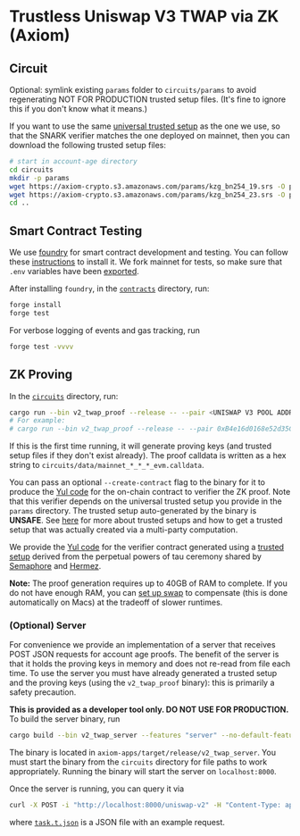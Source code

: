 # Trustless Uniswap V3 TWAP via ZK (Axiom)

## Circuit

Optional: symlink existing `params` folder to `circuits/params` to avoid regenerating NOT FOR PRODUCTION trusted setup files. (It's fine to ignore this if you don't know what it means.)

If you want to use the same [universal trusted setup](https://docs.axiom.xyz/axiom-architecture/how-axiom-works/kzg-trusted-setup) as the one we use, so that the SNARK verifier matches the one deployed on mainnet, then you can download the following trusted setup files:

```bash
# start in account-age directory
cd circuits
mkdir -p params
wget https://axiom-crypto.s3.amazonaws.com/params/kzg_bn254_19.srs -O params/kzg_bn254_19.srs
wget https://axiom-crypto.s3.amazonaws.com/params/kzg_bn254_23.srs -O params/kzg_bn254_23.srs
cd ..
```

## Smart Contract Testing

We use [foundry](https://book.getfoundry.sh/) for smart contract development and testing. You can follow these [instructions](https://book.getfoundry.sh/getting-started/installation) to install it.
We fork mainnet for tests, so make sure that `.env` variables have been [exported](../README.md#environmental-variables).

After installing `foundry`, in the [`contracts`](contracts/) directory, run:

```bash
forge install
forge test
```

For verbose logging of events and gas tracking, run

```bash
forge test -vvvv
```

## ZK Proving

In the [`circuits`](circuits/) directory, run:

```bash
cargo run --bin v2_twap_proof --release -- --pair <UNISWAP V3 POOL ADDRESS> --start <TWAP START BLOCK NUMBER> --end <TWAP END BLOCK NUMBER>
# For example:
# cargo run --bin v2_twap_proof --release -- --pair 0xB4e16d0168e52d35CaCD2c6185b44281Ec28C9Dc --start 10008566 --end 16509301
```

If this is the first time running, it will generate proving keys (and trusted setup files if they don't exist already).
The proof calldata is written as a hex string to `circuits/data/mainnet_*_*_*_evm.calldata`.

You can pass an optional `--create-contract` flag to the binary for it to produce the [Yul code](./circuits/data/mainnet_evm.yul) for the on-chain contract to verifier the ZK proof. Note that this verifier depends on the universal trusted setup you provide in the `params` directory. The trusted setup auto-generated by the binary is **UNSAFE**. See [here](https://docs.axiom.xyz/axiom-architecture/how-axiom-works/kzg-trusted-setup) for more about trusted setups and how to get a trusted setup that was actually created via a multi-party computation.

We provide the [Yul code](./circuits/data/deployed_verifier.yul) for the verifier contract generated using a [trusted setup](https://docs.axiom.xyz/axiom-architecture/how-axiom-works/kzg-trusted-setup) derived from the perpetual powers of tau ceremony shared by [Semaphore](https://medium.com/coinmonks/to-mixers-and-beyond-presenting-semaphore-a-privacy-gadget-built-on-ethereum-4c8b00857c9b) and [Hermez](https://www.reddit.com/r/ethereum/comments/iftos6/powers_of_tau_selection_for_hermez_rollup/).

**Note:** The proof generation requires up to 40GB of RAM to complete. If you do not have enough RAM, you can [set up swap](https://www.digitalocean.com/community/tutorials/how-to-add-swap-space-on-ubuntu-20-04) to compensate (this is done automatically on Macs) at the tradeoff of slower runtimes.

### (Optional) Server

For convenience we provide an implementation of a server that receives POST JSON requests for account age proofs. The benefit of the server is that it holds the proving keys in memory and does not re-read from file each time. To use the server you must have already generated a trusted setup and the proving keys (using the `v2_twap_proof` binary): this is primarily a safety precaution.

**This is provided as a developer tool only. DO NOT USE FOR PRODUCTION.**
To build the server binary, run

```bash
cargo build --bin v2_twap_server --features "server" --no-default-features --release
```

The binary is located in `axiom-apps/target/release/v2_twap_server`. You must start the binary from the `circuits` directory for file paths to work appropriately. Running the binary will start the server on `localhost:8000`.

Once the server is running, you can query it via

```bash
curl -X POST -i "http://localhost:8000/uniswap-v2" -H "Content-Type: application/json" -d @data/task.t.json
```

where [`task.t.json`](./circuits/data/task.t.json) is a JSON file with an example request.
